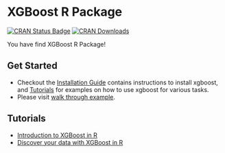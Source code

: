 XGBoost R Package
=================
[![CRAN Status Badge](http://www.r-pkg.org/badges/version/xgboost)](http://cran.r-project.org/web/packages/xgboost)
[![CRAN Downloads](http://cranlogs.r-pkg.org/badges/xgboost)](http://cran.rstudio.com/web/packages/xgboost/index.html)


You have find XGBoost R Package!

Get Started
-----------
* Checkout the [Installation Guide](../build.md) contains instructions to install xgboost, and [Tutorials](#tutorials) for examples on how to use xgboost for various tasks.
* Please visit [walk through example](../../R-package/demo).

Tutorials
---------
- [Introduction to XGBoost in R](xgboostPresentation.md)
- [Discover your data with XGBoost in R](discoverYourData.md)
